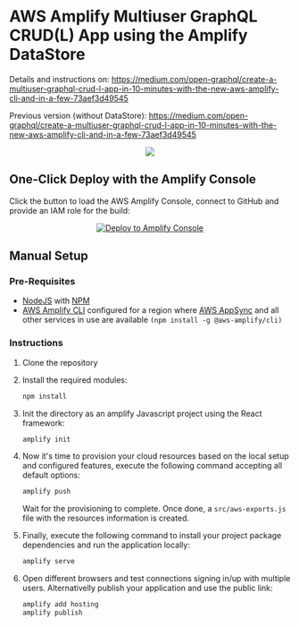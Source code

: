 
# AWS Amplify Multiuser GraphQL CRUD(L) App using the Amplify DataStore 

Details and instructions on: https://medium.com/open-graphql/create-a-multiuser-graphql-crud-l-app-in-10-minutes-with-the-new-aws-amplify-cli-and-in-a-few-73aef3d49545

Previous version (without DataStore): https://medium.com/open-graphql/create-a-multiuser-graphql-crud-l-app-in-10-minutes-with-the-new-aws-amplify-cli-and-in-a-few-73aef3d49545

<p align="center">
  <img src="https://cdn-images-1.medium.com/max/1600/1*jhPN_D1UzBBnG-FuoxeHIA.gif">
</p>

## One-Click Deploy with the Amplify Console

Click the button to load the AWS Amplify Console, connect to GitHub and provide an IAM role for the build:

<p align="center">
    <a href="https://console.aws.amazon.com/amplify/home#/deploy?repo=https://github.com/awsed/AppSyncGraphQLNotes" target="_blank">
        <img src="https://oneclick.amplifyapp.com/button.svg" alt="Deploy to Amplify Console">
    </a>
</p>

## Manual Setup

### Pre-Requisites

- [NodeJS](https://nodejs.org/en/download/) with [NPM](https://docs.npmjs.com/getting-started/installing-node)
- [AWS Amplify CLI](https://github.com/aws-amplify/amplify-cli) configured for a region where [AWS AppSync](https://docs.aws.amazon.com/general/latest/gr/rande.html) and all other services in use are available `(npm install -g @aws-amplify/cli)`

### Instructions

1. Clone the repository
2. Install the required modules:

    ```bash
    npm install 
    ```

3. Init the directory as an amplify Javascript project using the React framework:

   ```bash
   amplify init
   ```

4. Now it's time to provision your cloud resources based on the local setup and configured features, execute the following command accepting all default options:

   ```bash
   amplify push
   ```

   Wait for the provisioning to complete. Once done, a `src/aws-exports.js` file with the resources information is created.

5. Finally, execute the following command to install your project package dependencies and run the application locally:

   ```bash
   amplify serve
   ```

6. Open different browsers and test connections signing in/up with multiple users. Alternativelly publish your application and use the public link:

    ```bash
    amplify add hosting
    amplify publish
    ```

